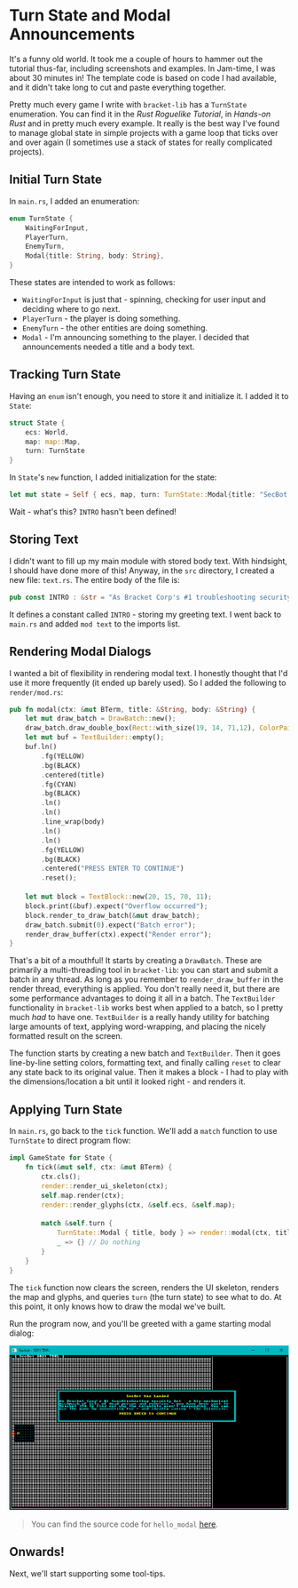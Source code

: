 # Turn State and Modal Announcements

It's a funny old world. It took me a couple of hours to hammer out the tutorial thus-far, including screenshots and examples. In Jam-time, I was about 30 minutes in! The template code is based on code I had available, and it didn't take long to cut and paste everything together.

Pretty much every game I write with `bracket-lib` has a `TurnState` enumeration. You can find it in the *Rust Roguelike Tutorial*, in *Hands-on Rust* and in pretty much every example. It really is the best way I've found to manage global state in simple projects with a game loop that ticks over and over again (I sometimes use a stack of states for really complicated projects).

## Initial Turn State

In `main.rs`, I added an enumeration:

~~~rust
enum TurnState {
    WaitingForInput,
    PlayerTurn,
    EnemyTurn,
    Modal{title: String, body: String},
}
~~~

These states are intended to work as follows:

* `WaitingForInput` is just that - spinning, checking for user input and deciding where to go next.
* `PlayerTurn` - the player is doing something.
* `EnemyTurn` - the other entities are doing something.
* `Modal` - I'm announcing something to the player. I decided that announcements needed a title and a body text.

## Tracking Turn State

Having an `enum` isn't enough, you need to store it and initialize it. I added it to `State`:

~~~rust
struct State {
    ecs: World,
    map: map::Map,
    turn: TurnState
}
~~~

In `State`'s `new` function, I added initialization for the state:

~~~rust
let mut state = Self { ecs, map, turn: TurnState::Modal{title: "SecBot Has Landed".to_string(), body: text::INTRO.to_string()} };
~~~

Wait - what's this? `INTRO` hasn't been defined!

## Storing Text

I didn't want to fill up my main module with stored body text. With hindsight, I should have done more of this! Anyway, in the `src` directory, I created a new file: `text.rs`. The entire body of the file is:

~~~rust
pub const INTRO : &str = "As Bracket Corp's #1 troubleshooting security bot - a bio-mechanical mishmash of bits of dead person and robotics - you have been sent to Bracket 394 to find out why the colonists aren't responding. You can win the game by accounting for - and ideally saving - the colonists.";
~~~

It defines a constant called `INTRO` - storing my greeting text. I went back to `main.rs` and added `mod text` to the imports list.

## Rendering Modal Dialogs

I wanted a bit of flexibility in rendering modal text. I honestly thought that I'd use it more frequently (it ended up barely used). So I added the following to `render/mod.rs`:

~~~rust
pub fn modal(ctx: &mut BTerm, title: &String, body: &String) {
    let mut draw_batch = DrawBatch::new();
    draw_batch.draw_double_box(Rect::with_size(19, 14, 71,12), ColorPair::new(CYAN, BLACK));
    let mut buf = TextBuilder::empty();
    buf.ln()
        .fg(YELLOW)
        .bg(BLACK)
        .centered(title)
        .fg(CYAN)
        .bg(BLACK)
        .ln()
        .ln()
        .line_wrap(body)
        .ln()
        .ln()
        .fg(YELLOW)
        .bg(BLACK)
        .centered("PRESS ENTER TO CONTINUE")
        .reset();

    let mut block = TextBlock::new(20, 15, 70, 11);
    block.print(&buf).expect("Overflow occurred");
    block.render_to_draw_batch(&mut draw_batch);
    draw_batch.submit(0).expect("Batch error");
    render_draw_buffer(ctx).expect("Render error");
}
~~~

That's a bit of a mouthful! It starts by creating a `DrawBatch`. These are primarily a multi-threading tool in `bracket-lib`: you can start and submit a batch in any thread. As long as you remember to `render_draw_buffer` in the render thread, everything is applied. You don't really need it, but there are some performance advantages to doing it all in a batch. The `TextBuilder` functionality in `bracket-lib` works best when applied to a batch, so I pretty much *had* to have one. `TextBuilder` is a really handy utility for batching large amounts of text, applying word-wrapping, and placing the nicely formatted result on the screen.

The function starts by creating a new batch and `TextBuilder`. Then it goes line-by-line setting colors, formatting text, and finally calling `reset` to clear any state back to its original value. Then it makes a block - I had to play with the dimensions/location a bit until it looked right - and renders it.

## Applying Turn State

In `main.rs`, go back to the `tick` function. We'll add a `match` function to use `TurnState` to direct program flow:

~~~rust
impl GameState for State {
    fn tick(&mut self, ctx: &mut BTerm) {
        ctx.cls();
        render::render_ui_skeleton(ctx);
        self.map.render(ctx);
        render::render_glyphs(ctx, &self.ecs, &self.map);

        match &self.turn {
            TurnState::Modal { title, body } => render::modal(ctx, title, body),
            _ => {} // Do nothing
        }
    }
}
~~~

The `tick` function now clears the screen, renders the UI skeleton, renders the map and glyphs, and queries `turn` (the turn state) to see what to do. At this point, it only knows how to draw the modal we've built.

Run the program now, and you'll be greeted with a game starting modal dialog:

![](./hello_modal.jpg)

> You can find the source code for `hello_modal` [here](https://github.com/thebracket/secbot-2021-7drl/tree/tutorial/tutorial/hello_modal/).

## Onwards!

Next, we'll start supporting some tool-tips.
